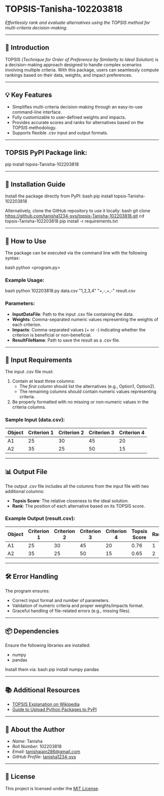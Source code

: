 # TOPSIS-Tanisha-102203818

*Effortlessly rank and evaluate alternatives using the TOPSIS method for multi-criteria decision-making.*

---

## 🌟 Introduction

TOPSIS (*Technique for Order of Preference by Similarity to Ideal Solution*) is a decision-making approach designed to handle complex scenarios involving multiple criteria. With this package, users can seamlessly compute rankings based on their data, weights, and impact preferences.

---

## 💡 Key Features

- Simplifies multi-criteria decision-making through an easy-to-use command-line interface.
- Fully customizable to user-defined weights and impacts.
- Provides accurate scores and ranks for alternatives based on the TOPSIS methodology.
- Supports flexible .csv input and output formats.

---
##    TOPSIS PyPI Package link:

pip install topsis-Tanisha-102203818

---
## 🔧 Installation Guide

Install the package directly from PyPI:
bash
pip install topsis-Tanisha-102203818


Alternatively, clone the GitHub repository to use it locally:
bash
git clone https://github.com/tanisha1234-sys/topsis-Tanisha-102203818.git
cd topsis-Tanisha-102203818
pip install -r requirements.txt


---

## 🚀 How to Use

The package can be executed via the command line with the following syntax:

bash
python <program.py> <InputDataFile> <Weights> <Impacts> <ResultFileName>

### Example Usage:
bash
python 102203818.py data.csv "1,2,3,4" "+,-,+,-" result.csv


### Parameters:
- **InputDataFile**: Path to the input .csv file containing the data.
- **Weights**: Comma-separated numeric values representing the weights of each criterion.
- **Impacts**: Comma-separated values (+ or -) indicating whether the criterion is beneficial or non-beneficial.
- **ResultFileName**: Path to save the result as a .csv file.

---

## 📝 Input Requirements

The input .csv file must:
1. Contain at least three columns:
   - The *first column* should list the alternatives (e.g., Option1, Option2).
   - The remaining columns should contain numeric values representing criteria.
2. Be properly formatted with no missing or non-numeric values in the criteria columns.

### Sample Input (data.csv):

| Object | Criterion 1 | Criterion 2 | Criterion 3 | Criterion 4 |
|--------|-------------|-------------|-------------|-------------|
| A1     | 25          | 30          | 45          | 20          |
| A2     | 35          | 25          | 50          | 15          |

---

## 📊 Output File

The output .csv file includes all the columns from the input file with two additional columns:
- **Topsis Score**: The relative closeness to the ideal solution.
- **Rank**: The position of each alternative based on its TOPSIS score.

### Example Output (result.csv):

| Object | Criterion 1 | Criterion 2 | Criterion 3 | Criterion 4 | Topsis Score | Rank |
|--------|-------------|-------------|-------------|-------------|--------------|------|
| A1     | 25          | 30          | 45          | 20          | 0.76         | 1    |
| A2     | 35          | 25          | 50          | 15          | 0.65         | 2    |

---

## 🛠 Error Handling

The program ensures:
- Correct input format and number of parameters.
- Validation of numeric criteria and proper weights/impacts format.
- Graceful handling of file-related errors (e.g., missing files).

---

## 📦 Dependencies

Ensure the following libraries are installed:
- numpy
- pandas

Install them via:
bash
pip install numpy pandas


---

## 📚 Additional Resources

- [TOPSIS Explanation on Wikipedia](https://en.wikipedia.org/wiki/TOPSIS)
- [Guide to Upload Python Packages to PyPI](https://medium.com/@joel.barmettler/how-to-upload-your-python-package-to-pypi-65edc5fe9c56)

---

## 👤 About the Author

- *Name:* Tanisha  
- *Roll Number:* 102203818  
- *Email:* [tanishajain286@gmail.com](mailto:tanishajain286@gmail.com)  
- *GitHub Profile:* [tanisha1234-sys](https://github.com/tanisha1234-sys)

---

## 📝 License

This project is licensed under the [MIT License](https://opensource.org/licenses/MIT).

